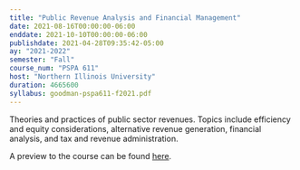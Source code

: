 ```yaml
---
title: "Public Revenue Analysis and Financial Management"
date: 2021-08-16T00:00:00-06:00
enddate: 2021-10-10T00:00:00-06:00
publishdate: 2021-04-28T09:35:42-05:00
ay: "2021-2022"
semester: "Fall"
course_num: "PSPA 611"
host: "Northern Illinois University"
duration: 4665600
syllabus: goodman-pspa611-f2021.pdf
---
```


Theories and practices of public sector revenues. Topics include efficiency and equity considerations, alternative revenue generation, financial analysis, and tax and revenue administration.

A preview to the course can be found [here](https://pspa611.cgoodman.com).
